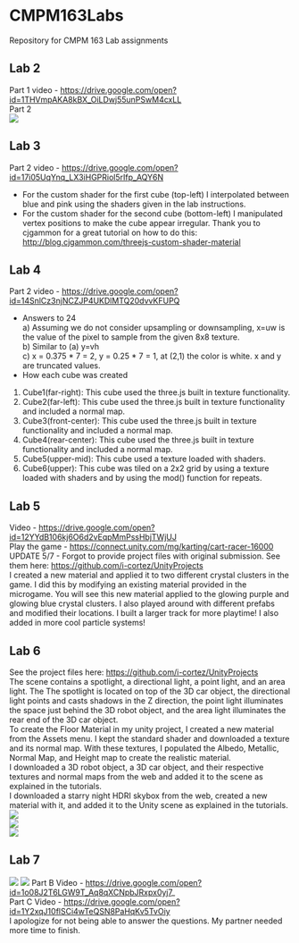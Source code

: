# CMPM163Labs
Repository for CMPM 163 Lab assignments
## Lab 2
Part 1 video - https://drive.google.com/open?id=1THVmpAKA8kBX_OiLDwj55unPSwM4cxLL  
Part 2  
![](images/working_from_home.jpg)
## Lab 3
Part 2 video - https://drive.google.com/open?id=17i05UqYnq_LX3iHGPRiol5rIfp_AQY6N
- For the custom shader for the first cube (top-left) I interpolated between blue and pink using the shaders given in the lab instructions.
- For the custom shader for the second cube (bottom-left) I manipulated vertex positions to make the cube appear irregular. Thank you to cjgammon for a great tutorial on how to do this: http://blog.cjgammon.com/threejs-custom-shader-material
## Lab 4
Part 2 video - https://drive.google.com/open?id=14SnlCz3njNCZJP4UKDlMTQ20dvvKFUPQ
- Answers to 24  
a) Assuming we do not consider upsampling or downsampling, x=uw is the value of the pixel to sample from the given 8x8 texture.  
b) Similar to (a) y=vh  
c) x = 0.375 * 7 = 2, y = 0.25 * 7 = 1, at (2,1) the color is white. x and y are truncated values.  
- How each cube was created  
1) Cube1(far-right): This cube used the three.js built in texture functionality.  
2) Cube2(far-left): This cube used the three.js built in texture functionality and included a normal map.  
3) Cube3(front-center): This cube used the three.js built in texture functionality and included a normal map.  
4) Cube4(rear-center): This cube used the three.js built in texture functionality and included a normal map.
5) Cube5(upper-mid): This cube used a texture loaded with shaders.
6) Cube6(upper): This cube was tiled on a 2x2 grid by using a texture loaded with shaders and by using the mod() function for repeats.  
## Lab 5
Video - https://drive.google.com/open?id=12YYdB106kj6O6d2vEqpMmPssHbjTWjUJ  
Play the game - https://connect.unity.com/mg/karting/cart-racer-16000  
UPDATE 5/7 - Forgot to provide project files with original submission. See them here: https://github.com/i-cortez/UnityProjects  
I created a new material and applied it to two different crystal clusters in the game. I did this by modifying an existing material provided in the microgame. You will see this new material applied to the glowing purple and glowing blue crystal clusters. I also played around with different prefabs and modified their locations. I built a larger track for more playtime! I also added in more cool particle systems!
## Lab 6
See the project files here: https://github.com/i-cortez/UnityProjects  
The scene contains a spotlight, a directional light, a point light, and an area light. The The spotlight is located on top of the 3D car object, the directional light points and casts shadows in the Z direction, the point light illuminates the space just behind the 3D robot object, and the area light illuminates the rear end of the 3D car object.  
To create the Floor Material in my unity project, I created a new material from the Assets menu. I kept the standard shader and downloaded a texture and its normal map. With these textures, I populated the Albedo, Metallic, Normal Map, and Height map to create the realistic material.  
I downloaded a 3D robot object, a 3D car object, and their respective textures and normal maps from the web and added it to the scene as explained in the tutorials.  
I downloaded a starry night HDRI skybox from the web, created a new material with it, and added it to the Unity scene as explained in the tutorials.  
![](images/hardwood.jpg)  
![](images/floor_material.jpg)  
![](images/driving_cars.jpg)
## Lab 7
![](images/texture_map.jpg)
![](images/height_map.jpg)
Part B Video - https://drive.google.com/open?id=1o08J2T6LGW9T_Aq8qXCNpbJRxpx0yj7_  
Part C Video - https://drive.google.com/open?id=1Y2xqJ10flSCi4wTeQSN8PaHqKv5TvOiy  
I apologize for not being able to answer the questions. My partner needed more time to finish.

